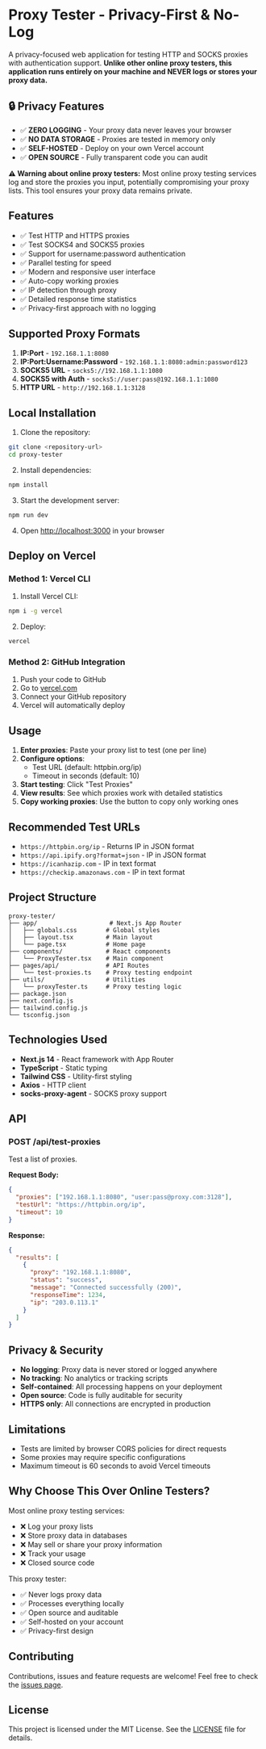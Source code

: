 # Proxy Tester - Privacy-First & No-Log

A privacy-focused web application for testing HTTP and SOCKS proxies with authentication support. **Unlike other online proxy testers, this application runs entirely on your machine and NEVER logs or stores your proxy data.**

## 🔒 Privacy Features

- ✅ **ZERO LOGGING** - Your proxy data never leaves your browser
- ✅ **NO DATA STORAGE** - Proxies are tested in memory only
- ✅ **SELF-HOSTED** - Deploy on your own Vercel account
- ✅ **OPEN SOURCE** - Fully transparent code you can audit

**⚠️ Warning about online proxy testers:** Most online proxy testing services log and store the proxies you input, potentially compromising your proxy lists. This tool ensures your proxy data remains private.

## Features

- ✅ Test HTTP and HTTPS proxies
- ✅ Test SOCKS4 and SOCKS5 proxies
- ✅ Support for username:password authentication
- ✅ Parallel testing for speed
- ✅ Modern and responsive user interface
- ✅ Auto-copy working proxies
- ✅ IP detection through proxy
- ✅ Detailed response time statistics
- ✅ Privacy-first approach with no logging

## Supported Proxy Formats

1. **IP:Port** - `192.168.1.1:8080`
2. **IP:Port:Username:Password** - `192.168.1.1:8080:admin:password123`
3. **SOCKS5 URL** - `socks5://192.168.1.1:1080`
4. **SOCKS5 with Auth** - `socks5://user:pass@192.168.1.1:1080`
5. **HTTP URL** - `http://192.168.1.1:3128`

## Local Installation

1. Clone the repository:
```bash
git clone <repository-url>
cd proxy-tester
```

2. Install dependencies:
```bash
npm install
```

3. Start the development server:
```bash
npm run dev
```

4. Open [http://localhost:3000](http://localhost:3000) in your browser

## Deploy on Vercel

### Method 1: Vercel CLI

1. Install Vercel CLI:
```bash
npm i -g vercel
```

2. Deploy:
```bash
vercel
```

### Method 2: GitHub Integration

1. Push your code to GitHub
2. Go to [vercel.com](https://vercel.com)
3. Connect your GitHub repository
4. Vercel will automatically deploy

## Usage

1. **Enter proxies**: Paste your proxy list to test (one per line)
2. **Configure options**:
   - Test URL (default: httpbin.org/ip)
   - Timeout in seconds (default: 10)
3. **Start testing**: Click "Test Proxies"
4. **View results**: See which proxies work with detailed statistics
5. **Copy working proxies**: Use the button to copy only working ones

## Recommended Test URLs

- `https://httpbin.org/ip` - Returns IP in JSON format
- `https://api.ipify.org?format=json` - IP in JSON format
- `https://icanhazip.com` - IP in text format
- `https://checkip.amazonaws.com` - IP in text format

## Project Structure

```
proxy-tester/
├── app/                    # Next.js App Router
│   ├── globals.css        # Global styles
│   ├── layout.tsx         # Main layout
│   └── page.tsx           # Home page
├── components/            # React components
│   └── ProxyTester.tsx    # Main component
├── pages/api/             # API Routes
│   └── test-proxies.ts    # Proxy testing endpoint
├── utils/                 # Utilities
│   └── proxyTester.ts     # Proxy testing logic
├── package.json
├── next.config.js
├── tailwind.config.js
└── tsconfig.json
```

## Technologies Used

- **Next.js 14** - React framework with App Router
- **TypeScript** - Static typing
- **Tailwind CSS** - Utility-first styling
- **Axios** - HTTP client
- **socks-proxy-agent** - SOCKS proxy support

## API

### POST /api/test-proxies

Test a list of proxies.

**Request Body:**
```json
{
  "proxies": ["192.168.1.1:8080", "user:pass@proxy.com:3128"],
  "testUrl": "https://httpbin.org/ip",
  "timeout": 10
}
```

**Response:**
```json
{
  "results": [
    {
      "proxy": "192.168.1.1:8080",
      "status": "success",
      "message": "Connected successfully (200)",
      "responseTime": 1234,
      "ip": "203.0.113.1"
    }
  ]
}
```

## Privacy & Security

- **No logging**: Proxy data is never stored or logged anywhere
- **No tracking**: No analytics or tracking scripts
- **Self-contained**: All processing happens on your deployment
- **Open source**: Code is fully auditable for security
- **HTTPS only**: All connections are encrypted in production

## Limitations

- Tests are limited by browser CORS policies for direct requests
- Some proxies may require specific configurations
- Maximum timeout is 60 seconds to avoid Vercel timeouts

## Why Choose This Over Online Testers?

Most online proxy testing services:
- ❌ Log your proxy lists
- ❌ Store proxy data in databases
- ❌ May sell or share your proxy information
- ❌ Track your usage
- ❌ Closed source code

This proxy tester:
- ✅ Never logs proxy data
- ✅ Processes everything locally
- ✅ Open source and auditable
- ✅ Self-hosted on your account
- ✅ Privacy-first design

## Contributing

Contributions, issues and feature requests are welcome! Feel free to check the [issues page](../../issues).

## License

This project is licensed under the MIT License. See the [LICENSE](LICENSE) file for details. 